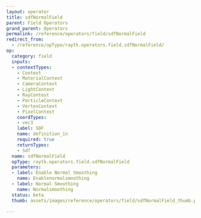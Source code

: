```yaml
---
layout: operator
title: sdfNormalField
parent: Field Operators
grand_parent: Operators
permalink: /reference/operators/field/sdfNormalField
redirect_from:
  - /reference/opType/raytk.operators.field.sdfNormalField/
op:
  category: field
  inputs:
  - contextTypes:
    - Context
    - MaterialContext
    - CameraContext
    - LightContext
    - RayContext
    - ParticleContext
    - VertexContext
    - PixelContext
    coordTypes:
    - vec3
    label: SDF
    name: definition_in
    required: true
    returnTypes:
    - Sdf
  name: sdfNormalField
  opType: raytk.operators.field.sdfNormalField
  parameters:
  - label: Enable Normal Smoothing
    name: Enablenormalsmoothing
  - label: Normal Smoothing
    name: Normalsmoothing
  status: beta
  thumb: assets/images/reference/operators/field/sdfNormalField_thumb.png

---
```

